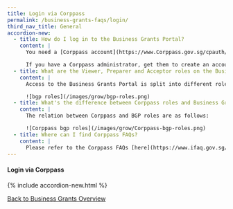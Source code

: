 ```yaml
---
title: Login via Corppass
permalink: /business-grants-faqs/login/
third_nav_title: General
accordion-new:
  - title: How do I log in to the Business Grants Portal?
    content: |
      You need a [Corppass account](https://www.Corppass.gov.sg/cpauth/login/homepage?TAM_OP=login){:target="_blank"} to access Business Grants Portal. If your business doesn't have a Corppass administrator, [find out how](https://www.Corppass.gov.sg/Corppass/common/findoutmore){:target="_blank"} to appoint one.

      If you have a Corppass administrator, get them to create an account for you and assign an appropriate BGP e-Service role, so you can access the Portal.
  - title: What are the Viewer, Preparer and Acceptor roles on the Business Grants Portal?
    content: |
      Access to the Business Grants Portal is split into different roles.

      ![bgp roles](/images/grow/bgp-roles.png)
  - title: What's the difference between Corppass roles and Business Grants Portal roles?
    content: |
      The relation between Corppass and BGP roles are as follows:

      ![Corppass bgp roles](/images/grow/Corppass-bgp-roles.png)
  - title: Where can I find Corppass FAQs?
    content: |
      Please refer to the Corppass FAQs [here](https://www.ifaq.gov.sg/Corppass/apps/fcd_faqmain.aspx){:target="_blank"}.    
---
```


#### Login via Corppass

{% include accordion-new.html %}

[Back to Business Grants Overview](/business-grants/)
